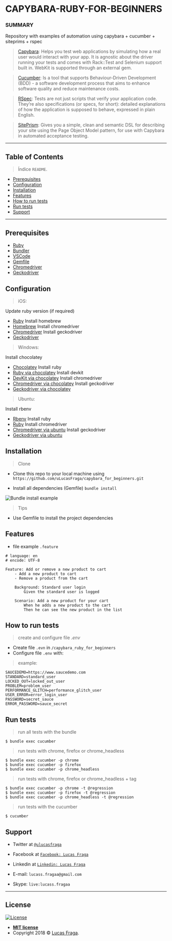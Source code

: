 ﻿# CAPYBARA-RUBY-FOR-BEGINNERS

### SUMMARY

Repository with examples of automation using capybara + cucumber + siteprims + rspec

> [Capybara](https://github.com/teamcapybara/capybara):
Helps you test web applications by simulating how a real user would interact with your app. It is agnostic about the driver running your tests and comes with Rack::Test and Selenium support built in. WebKit is supported through an external gem.

> [Cucumber](https://github.com/cucumber/cucumber):
Is a tool that supports Behaviour-Driven Development (BDD) - a software development process that aims to enhance software quality and reduce maintenance costs.

> [RSpec](https://github.com/rspec):
Tests are not just scripts that verify your application code. They’re also specifications (or specs, for short): detailed explanations of how the application is supposed to behave, expressed in plain English.

> [SitePrism](https://github.com/site-prism/site_prism):
Gives you a simple, clean and semantic DSL for describing your site using the Page Object Model pattern, for use with Capybara in automated acceptance testing.

---

## Table of Contents

> Índice `README`.

- [Prerequisites](#prerequisites)
- [Configuration](#configuration)
- [Installation](#installation)
- [Features](#features)
- [How to run tests](#how-to-run-tests)
- [Run tests](#run-tests)
- [Support](#support)

---

## Prerequisites

- [Ruby](https://www.ruby-lang.org/en/documentation/installation/)
- [Bundler](https://bundler.io/)
- [VSCode](https://code.visualstudio.com/)
- [Gemfile](https://tosbourn.com/what-is-the-gemfile/)
- [Chromedriver](https://chromedriver.chromium.org/)
- [Geckodriver](https://github.com/mozilla/geckodriver/releases)

## Configuration
> iOS: 

Update ruby version (if required)
- [Ruby](https://www.engineyard.com/blog/how-to-install-ruby-on-a-mac-with-chruby-rbenv-or-rvm)
Install homebrew
- [Homebrew](https://brew.sh/)
Install chromedriver
- [Chromedriver](https://www.kenst.com/2015/03/installing-chromedriver-on-mac-osx/)
Install geckodriver
- [Geckodriver](https://www.kenst.com/2016/12/installing-marionette-firefoxdriver-on-mac-osx/)

> Windows:

Install chocolatey
- [Chocolatey](https://chocolatey.org/)
Install ruby
- [Ruby via chocolatey](https://chocolatey.org/packages?q=ruby)
Install devkit
- [DevKit via chocolatey](https://chocolatey.org/packages?q=DevKit)
Install chromedriver
- [Chromedriver via chocolatey](https://chocolatey.org/packages/selenium-chrome-driver)
Install geckodriver
- [Geckodriver via chocolatey](https://chocolatey.org/packages/selenium-gecko-driver)

> Ubuntu:

Install rbenv
- [Rbenv](https://makandracards.com/makandra/28149-installing-rbenv-on-ubuntu)
Install ruby
- [Ruby](https://linuxize.com/post/how-to-install-ruby-on-ubuntu-18-04/#installing-ruby-using-rbenv)
Install chromedriver
- [Chromedriver via ubuntu](https://tecadmin.net/setup-selenium-chromedriver-on-ubuntu/)
Install geckodriver
- [Geckodriver via ubuntu](https://askubuntu.com/questions/870530/how-to-install-geckodriver-in-ubuntu)


## Installation

> Clone
- Clone this repo to your local machine using `https://github.com/uLucasFraga/capybara_for_beginners.git`

- Install all dependencies (Gemfile)
`bundle install`

![Bundle install example](http://g.recordit.co/YX7Ztyd7XT.gif)

> Tips

- Use Gemfile to install the project dependencies

## Features
- file example `.feature`

```gherkin
# language: en
# encode: UTF-8

Feature: Add or remove a new product to cart
    - Add a new product to cart
    - Remove a product from the cart

    Background: Standard user login
        Given the standard user is logged

    Scenario: Add a new product for your cart
        When he adds a new product to the cart
        Then he can see the new product in the list
```

## How to run tests

> create and configure file *.env*

- Create file `.evn` in `/capybara_ruby_for_beginners`
- Configure file `.env` with:

> example:
```
SAUCEDEMO=https://www.saucedemo.com
STANDARD=standard_user
LOCKED_OUT=locked_out_user
PROBLEM=problem_user
PERFORMANCE_GLITCH=performance_glitch_user
USER_ERROR=error_login_user
PASSWORD=secret_sauce
ERROR_PASSWORD=sauce_secret
```

## Run tests

> run all tests with the bundle

```shell
$ bundle exec cucumber
```

> run tests with chrome, firefox or chrome_headless

```shell
$ bundle exec cucumber -p chrome
$ bundle exec cucumber -p firefox
$ bundle exec cucumber -p chrome_headless
```

> run tests with chrome, firefox or chrome_headless + tag

```shell
$ bundle exec cucumber -p chrome -t @regression
$ bundle exec cucumber -p firefox -t @regression
$ bundle exec cucumber -p chrome_headless -t @regression
```

> run tests with the cucumber

```shell
$ cucumber
```

## Support

- Twitter at <a href="https://twitter.com/uLucasFraga" target="_blank">`@ulucasfraga`</a>
- Facebook at <a href="https://www.facebook.com/lucass.fragaa" target="_blank">`Facebook: Lucas Fraga`</a>
- Linkedin at <a href="https://www.linkedin.com/in/ulucasfraga" target="_blank">`Linkedin: Lucas Fraga`</a>

- E-mail: `lucass.fragaa@gmail.com`
- Skype: `live:lucass.fragaa`

---

## License

[![License](http://img.shields.io/:license-mit-blue.svg?style=flat-square)](http://badges.mit-license.org)

- **[MIT license](http://opensource.org/licenses/mit-license.php)**
- Copyright 2018 © <a href="https://www.linkedin.com/in/ulucasfraga" target="_blank">Lucas Fraga</a>.